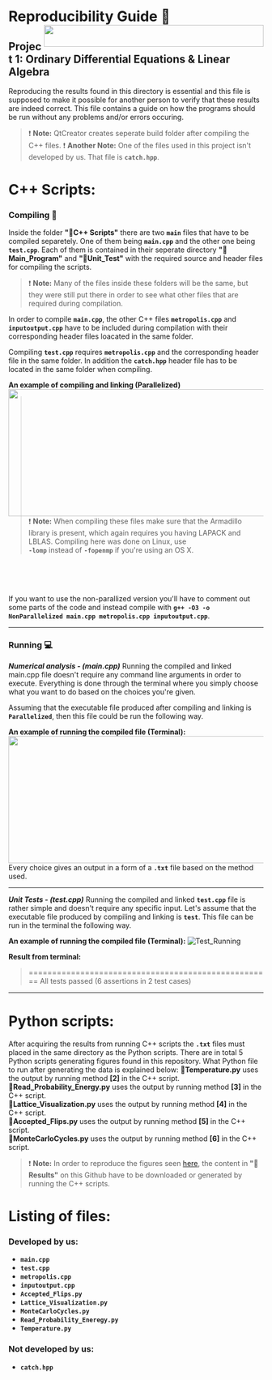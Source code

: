 # Reproducibility Guide :closed_book: <img align ="right" width="434" height="43" src="https://user-images.githubusercontent.com/54407312/68308291-e97ed600-00ac-11ea-829f-992cf0c9a1eb.gif">

## Project 1: Ordinary Differential Equations & Linear Algebra

Reproducing the results found in this directory is essential and this file is supposed
to make it possible for another person to verify that these results are indeed correct.
This file contains a guide on how the programs should be run without any problems and/or errors occuring.


> :exclamation: **Note:** QtCreator creates seperate build folder after compiling the C++ files.
> :exclamation: **Another Note:** One of the files used in this project isn't developed by us. That file is **``catch.hpp``**.

# C++ Scripts:
### Compiling :link:
Inside the folder **":file_folder:C++ Scripts"** there are two **``main``** files that have to be compiled separetely. One of them being
**``main.cpp``** and the other one being **``test.cpp``**. Each of them is contained in their seperate directory **":file_folder:Main_Program"** and **":file_folder:Unit_Test"** with the required source and header files for compiling the scripts.

> :exclamation: **Note:** Many of the files inside these folders will be the same, but they were still put there in order to see what other files that are required during compilation.

In order to compile **``main.cpp``**, the other C++ files **``metropolis.cpp``** and **``inputoutput.cpp``** have to be included during compilation with their corresponding header files loacated in the same folder.

Compiling **``test.cpp``** requires **``metropolis.cpp``** and the corresponding header file in the same folder. In addition the **``catch.hpp``** header file has to be located in the same folder when compiling.

**An example of compiling and linking (Parallelized)**
<img align = "left" width="598" height="251" src="https://user-images.githubusercontent.com/54407312/69148288-3ebade80-0ad4-11ea-8e64-693c481454ba.gif">

> :exclamation: **Note:** When compiling these files make sure that the Armadillo library is present, which again requires you having LAPACK and LBLAS. Compiling here was done on Linux, use <br/> **``-lomp``** instead of **``-fopenmp``** if you're using an OS X.
<br/>
<br/>
<br/>

If you want to use the non-parallized version you'll have to comment out some parts of the code and instead compile with **``g++ -O3 -o NonParallelized main.cpp metropolis.cpp inputoutput.cpp``**.

___

### Running :computer:
***Numerical analysis - (main.cpp)***
Running the compiled and linked main.cpp file doesn't require any command line arguments in order to execute. Everything is done through the terminal where you simply choose what you want to do based on the choices you're given.

Assuming that the executable file produced after compiling and linking is **``Parallelized``**, then this file could be run the following way.

**An example of running the compiled file (Terminal):**
<img align = "left" width="598" height="251" src="https://user-images.githubusercontent.com/54407312/69172668-8f473180-0afe-11ea-8230-a1477ba4d6e7.gif">
<br/><br/><br/><br/><br/><br/><br/><br/><br/><br/>

Every choice gives an output in a form of a **``.txt``** file based on the method used.

___

***Unit Tests - (test.cpp)***
Running the compiled and linked **``test.cpp``** file is rather simple and doesn't require any specific input. Let's assume  that the executable file produced by compiling and linking is **``test``**. This file can be run in the terminal the following way.

**An example of running the compiled file (Terminal):**
![Test_Running](https://user-images.githubusercontent.com/54407312/67162027-91339e80-f360-11e9-948c-8c99f60bb6ee.png)

**Result from terminal:**
> ====================================================
> All tests passed (6 assertions in 2 test cases)

___

# Python scripts:
After acquiring the results from running C++ scripts the **``.txt``**  files must placed in the same directory as the Python scripts. There are in total 5 Python scripts generating figures found in this repository. What Python file to run after generating the data is explained below:
**:page_facing_up:Temperature.py** uses the output by running method **[2]** in the C++ script.<br/> **:page_facing_up:Read_Probability_Energy.py** uses the output by running method **[3]** in the C++ script.<br/>
**:page_facing_up:Lattice_Visualization.py** uses the output by running method **[4]** in the C++ script.<br/>
**:page_facing_up:Accepted_Flips.py** uses the output by running method **[5]** in the C++ script.<br/>
**:page_facing_up:MonteCarloCycles.py** uses the output by running method **[6]** in the C++ script.<br/>

> :exclamation: **Note:** In order to reproduce the figures seen [here](https://github.com/patrykpk/FYS4150/tree/master/Project_4/Figures), the content in **":file_folder:Results"** on this Github have to be downloaded or generated by running the C++ scripts.

# Listing of files:
### Developed by us:
* **``main.cpp``**
* **``test.cpp``**
* **``metropolis.cpp``**
* **``inputoutput.cpp``**
* **``Accepted_Flips.py``**
* **``Lattice_Visualization.py``**
* **``MonteCarloCycles.py``**
* **``Read_Probability_Eneregy.py``**
* **``Temperature.py``**

### Not developed by us:
* **``catch.hpp``**
